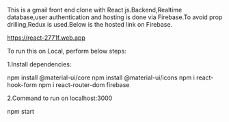 This is a gmail front end clone with React.js.Backend,Realtime database,user authentication and hosting is done via Firebase.To avoid prop drilling,Redux is used.Below is the hosted link on Firebase.

https://react-2771f.web.app

To run this on Local, perform below steps:

1.Install dependencies:

npm install @material-ui/core
npm install @material-ui/icons
npm i react-hook-form
npm i react-router-dom firebase

2.Command to run on localhost:3000

npm start

